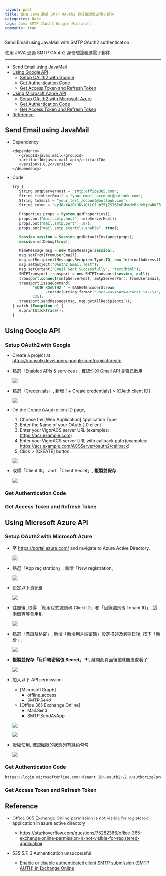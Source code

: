 ```yaml
---
layout: post
title: 使用 Java 通過 SMTP OAuth2 身份驗證發送電子郵件
categories: Note
tags: Java SMTP OAuth2 Google Microsoft
comments: true
---
```


Send Email using JavaMail with SMTP OAuth2 authentication 

使用 JAVA 通過 SMTP OAuth2 身份驗證發送電子郵件

--------------------------------
- [Send Email using JavaMail](#send-email-using-javamail)
- [Using Google API](#using-google-api)
  - [Setup OAuth2 with Google](#setup-oauth2-with-google)
  - [Get Authentication Code](#get-authentication-code)
  - [Get Access Token and Refresh Token](#get-access-token-and-refresh-token)
- [Using Microsoft Azure API](#using-microsoft-azure-api)
  - [Setup OAuth2 with Microsoft Azure](#setup-oauth2-with-microsoft-azure)
  - [Get Authentication Code](#get-authentication-code-1)
  - [Get Access Token and Refresh Token](#get-access-token-and-refresh-token-1)
- [Reference](#reference)

## Send Email using JavaMail

- Dependency
   ```
   <dependency>
      <groupId>javax.mail</groupId>
      <artifactId>javax.mail-api</artifactId>
      <version>1.6.2</version>
   </dependency>
   ```

- Code
   ```sql
   try {
      String smtpServerHost = "smtp.office365.com";
      String fromUserEmail = "your_email_account@outlook.com";
      String toEmail = "your_test_account@outlook.com";
      String token = "eyJ0eXAiOiJKV1QiLCJub25jZSI6InFSbmdxMzdvVjdwbkF3TzZ3U2pOemxSU0k0R0tsNzF4..."; // access token		

      Properties props = System.getProperties();
      props.put("mail.smtp.host", smtpServerHost);
      props.put("mail.smtp.port", 587);
      props.put("mail.smtp.starttls.enable", true);
      
      Session session = Session.getDefaultInstance(props);
      session.setDebug(true);

      MimeMessage msg = new MimeMessage(session);
      msg.setFrom(fromUserEmail);
      msg.setRecipient(Message.RecipientType.TO, new InternetAddress(toEmail));
      msg.setSubject("OAuth2 Email Test");
      msg.setContent("Email Sent Successfully", "text/html");
      SMTPTransport transport = new SMTPTransport(session, null);
      transport.connect(smtpServerHost, smtpServerPort, fromUserEmail, null);
      transport.issueCommand(
            "AUTH XOAUTH2 " + BASE64EncoderStream
                  .encode(String.format("user=%s\1auth=Bearer %s\1\1", fromUserEmail, token).getBytes()),
            235);
      transport.sendMessage(msg, msg.getAllRecipients());
   } catch (Exception e) {
      e.printStackTrace();
   }
   ```
## Using Google API
### Setup OAuth2 with Google
- Create a project at https://console.developers.google.com/projectcreate.

- 點選「Enabled APIs & services」, 確認你的 Gmail API 是否已啟用
   
	![](./resources/google/gmail_api_enabled.png)

- 點選「Credentials」, 新增 [ + Create credentials] > [OAuth client ID]

	![](./resources/google/google_create_client_id.png)

- On the Create OAuth client ID page,
   1. Choose the [Web Application] Application Type
   2. Enter the Name of your OAuth 2.0 client
   3. Enter your VigorACS server URL (examples: https://acs.example.com)
   4. Enter your VigorACS server URL with callback path (examples: https://acs.example.com/ACSServer/oauth2/callback)
   5. Click > [CREATE] button.
   
	![](./resources/google/google_create_client_detail.png)

- 取得「Client ID」 and 「Client Secret」, **複製並保存**
   
	![](./resources/google/google_create_client_done.png)

### Get Authentication Code
### Get Access Token and Refresh Token
## Using Microsoft Azure API
### Setup OAuth2 with Microsoft Azure

- 至 https://portal.azure.com/ and navigate to Azure Active Directory.

   ![](https://imgur.com/PSO49GB.png)
   
- 點選「App registration」, 新增「New registration」

	![](https://imgur.com/czLloNB.png)

- 設定以下資訊後
  
   ![](https://imgur.com/fkMabeM.png)

- 註冊後, 取得 「應用程式識別碼 Client ID」和「目錄識別碼 Tenant ID」, 這兩個等等會用到

	![](https://imgur.com/Kd47jTX.png)

- 點選「憑證及秘密」, 新增「新增用戶端密碼」設定描述及到期日後, 按下「新增」.
  
	![](https://imgur.com/XgmcFzJ.png)

- **複製並保存「用戶端密碼值 Secret」 !!!**, 離開此頁面後值就無法查看了
  
   ![](https://imgur.com/Qh6bZll.png)

- 加入以下 API permission
  - [Microsoft Graph]
    - offline_access
    - SMTP.Send
  - [Office 365 Exchange Online]
    - Mail.Send
    - SMTP.SendAsApp
  
   ![](https://imgur.com/y8F52XR.png)

   ![](https://imgur.com/kJAwWXc.png)

- 授權使用, 確認權限的狀態列有綠色勾勾

   ![](https://imgur.com/XIIUzGb.png)

### Get Authentication Code

   ```sql
   https://login.microsoftonline.com/<Tenant ID>/oauth2/v2.0/authorize?prompt=consent&response_type=code&client_id=<Client ID>&redirect_uri=https://127.0.0.1/ACSServer/oauth2/callback&scope=offline_access%20https://outlook.office.com/SMTP.Send
   ```

### Get Access Token and Refresh Token

<!-- 
- 執行 Windows cmd 指令

		python lineNotifyMessage.py

- 即可收到透過LINE Notify 所發送的訊息如下圖
	
	<left>
		<img src="https://imgur.com/Re25EOd.png" width="260" hegiht="540"/>
	</left>
	<right>
		<img src="https://imgur.com/8EqtTjO.png" width="260" hegiht="540"/>
	</right>
	
	 -->



## Reference

- Office 365 Exchange Online permission is not visible for registered application in azure active directory
  - https://stackoverflow.com/questions/75282366/office-365-exchange-online-permission-is-not-visible-for-registered-application

- 535 5.7. 3 Authentication unsuccessful
  - [Enable or disable authenticated client SMTP submission (SMTP AUTH) in Exchange Online](https://learn.microsoft.com/en-us/exchange/clients-and-mobile-in-exchange-online/authenticated-client-smtp-submission)
